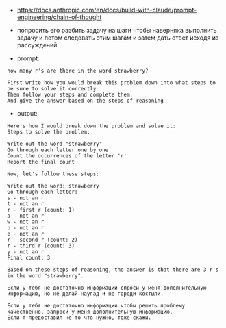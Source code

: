 - https://docs.anthropic.com/en/docs/build-with-claude/prompt-engineering/chain-of-thought

- попросить его разбить задачу на шаги чтобы наверняка выполнить задачу и потом следовать этим шагам и затем дать ответ исходя из рассуждений

- prompt:
```
how many r's are there in the word strawberry?

First write how you would break this problem down into what steps to be sure to solve it correctly
Then follow your steps and complete them.
And give the answer based on the steps of reasoning
```

- output:
```
Here's how I would break down the problem and solve it:
Steps to solve the problem:

Write out the word "strawberry"
Go through each letter one by one
Count the occurrences of the letter 'r'
Report the final count

Now, let's follow these steps:

Write out the word: strawberry
Go through each letter:
s - not an r
t - not an r
r - first r (count: 1)
a - not an r
w - not an r
b - not an r
e - not an r
r - second r (count: 2)
r - third r (count: 3)
y - not an r
Final count: 3

Based on these steps of reasoning, the answer is that there are 3 r's in the word "strawberry".
```

```
Если у тебя не достаточно информации спроси у меня дополнительную информацию, но не делай наугад и не городи костыли.

Если у тебя не достаточно информации чтобы решить проблему качественно, запроси у меня дополнительную информацию.
Если я предоставил не то что нужно, тоже скажи.
```
